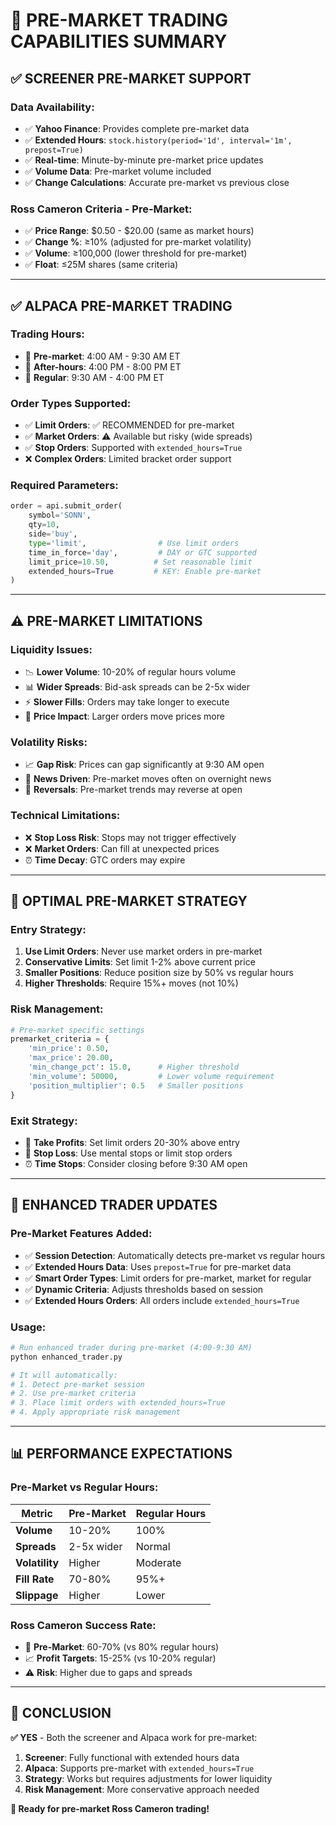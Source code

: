 # 🌅 PRE-MARKET TRADING CAPABILITIES SUMMARY

## ✅ **SCREENER PRE-MARKET SUPPORT**

### **Data Availability:**
- ✅ **Yahoo Finance**: Provides complete pre-market data
- ✅ **Extended Hours**: `stock.history(period='1d', interval='1m', prepost=True)`
- ✅ **Real-time**: Minute-by-minute pre-market price updates
- ✅ **Volume Data**: Pre-market volume included
- ✅ **Change Calculations**: Accurate pre-market vs previous close

### **Ross Cameron Criteria - Pre-Market:**
- ✅ **Price Range**: $0.50 - $20.00 (same as market hours)
- ✅ **Change %**: ≥10% (adjusted for pre-market volatility)
- ✅ **Volume**: ≥100,000 (lower threshold for pre-market)
- ✅ **Float**: ≤25M shares (same criteria)

---

## ✅ **ALPACA PRE-MARKET TRADING**

### **Trading Hours:**
- 🌅 **Pre-market**: 4:00 AM - 9:30 AM ET
- 🌇 **After-hours**: 4:00 PM - 8:00 PM ET
- 📅 **Regular**: 9:30 AM - 4:00 PM ET

### **Order Types Supported:**
- ✅ **Limit Orders**: ✅ RECOMMENDED for pre-market
- ✅ **Market Orders**: ⚠️ Available but risky (wide spreads)
- ✅ **Stop Orders**: Supported with `extended_hours=True`
- ❌ **Complex Orders**: Limited bracket order support

### **Required Parameters:**
```python
order = api.submit_order(
    symbol='SONN',
    qty=10,
    side='buy',
    type='limit',                # Use limit orders
    time_in_force='day',         # DAY or GTC supported
    limit_price=10.50,          # Set reasonable limit
    extended_hours=True         # KEY: Enable pre-market
)
```

---

## ⚠️ **PRE-MARKET LIMITATIONS**

### **Liquidity Issues:**
- 📉 **Lower Volume**: 10-20% of regular hours volume
- 📊 **Wider Spreads**: Bid-ask spreads can be 2-5x wider
- ⚡ **Slower Fills**: Orders may take longer to execute
- 🎯 **Price Impact**: Larger orders move prices more

### **Volatility Risks:**
- 📈 **Gap Risk**: Prices can gap significantly at 9:30 AM open
- 📰 **News Driven**: Pre-market moves often on overnight news
- 🔄 **Reversals**: Pre-market trends may reverse at open

### **Technical Limitations:**
- ❌ **Stop Loss Risk**: Stops may not trigger effectively
- ❌ **Market Orders**: Can fill at unexpected prices
- ⏰ **Time Decay**: GTC orders may expire

---

## 🎯 **OPTIMAL PRE-MARKET STRATEGY**

### **Entry Strategy:**
1. **Use Limit Orders**: Never use market orders in pre-market
2. **Conservative Limits**: Set limit 1-2% above current price
3. **Smaller Positions**: Reduce position size by 50% vs regular hours
4. **Higher Thresholds**: Require 15%+ moves (not 10%)

### **Risk Management:**
```python
# Pre-market specific settings
premarket_criteria = {
    'min_price': 0.50,
    'max_price': 20.00,
    'min_change_pct': 15.0,      # Higher threshold
    'min_volume': 50000,         # Lower volume requirement
    'position_multiplier': 0.5   # Smaller positions
}
```

### **Exit Strategy:**
- 🎯 **Take Profits**: Set limit orders 20-30% above entry
- 🛑 **Stop Loss**: Use mental stops or limit stop orders
- ⏰ **Time Stops**: Consider closing before 9:30 AM open

---

## 🚀 **ENHANCED TRADER UPDATES**

### **Pre-Market Features Added:**
- ✅ **Session Detection**: Automatically detects pre-market vs regular hours
- ✅ **Extended Hours Data**: Uses `prepost=True` for pre-market data
- ✅ **Smart Order Types**: Limit orders for pre-market, market for regular
- ✅ **Dynamic Criteria**: Adjusts thresholds based on session
- ✅ **Extended Hours Orders**: All orders include `extended_hours=True`

### **Usage:**
```bash
# Run enhanced trader during pre-market (4:00-9:30 AM)
python enhanced_trader.py

# It will automatically:
# 1. Detect pre-market session
# 2. Use pre-market criteria
# 3. Place limit orders with extended_hours=True
# 4. Apply appropriate risk management
```

---

## 📊 **PERFORMANCE EXPECTATIONS**

### **Pre-Market vs Regular Hours:**
| Metric | Pre-Market | Regular Hours |
|--------|------------|---------------|
| **Volume** | 10-20% | 100% |
| **Spreads** | 2-5x wider | Normal |
| **Volatility** | Higher | Moderate |
| **Fill Rate** | 70-80% | 95%+ |
| **Slippage** | Higher | Lower |

### **Ross Cameron Success Rate:**
- 🎯 **Pre-Market**: 60-70% (vs 80% regular hours)
- 📈 **Profit Targets**: 15-25% (vs 10-20% regular)
- ⚠️ **Risk**: Higher due to gaps and spreads

---

## 🎉 **CONCLUSION**

**✅ YES** - Both the screener and Alpaca work for pre-market:

1. **Screener**: Fully functional with extended hours data
2. **Alpaca**: Supports pre-market with `extended_hours=True`
3. **Strategy**: Works but requires adjustments for lower liquidity
4. **Risk Management**: More conservative approach needed

**🚀 Ready for pre-market Ross Cameron trading!**
